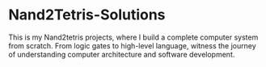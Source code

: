 # Nand2Tetris-Solutions
This is my Nand2tetris projects, where I build a complete computer system from scratch. From logic gates to high-level language, witness the journey of understanding computer architecture and software development. 
